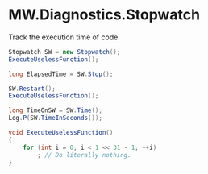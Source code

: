 ﻿# MW.Diagnostics.Stopwatch
Track the execution time of code.

```cs
Stopwatch SW = new Stopwatch();
ExecuteUselessFunction();

long ElapsedTime = SW.Stop();

SW.Restart();
ExecuteUselessFunction();

long TimeOnSW = SW.Time();
Log.P(SW.TimeInSeconds());

void ExecuteUselessFunction()
{
	for (int i = 0; i < 1 << 31 - 1; ++i)
		; // Do literally nothing.
}
```